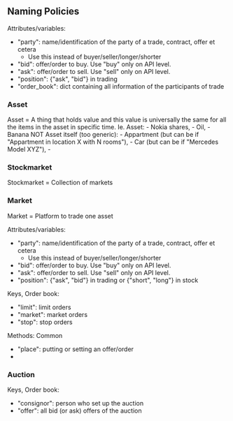 
## Naming Policies

 Attributes/variables:
  - "party": name/identification of the party of a trade, contract, offer et cetera
     - Use this instead of buyer/seller/longer/shorter
  - "bid": offer/order to buy. Use "buy" only on API level.
  - "ask": offer/order to sell. Use "sell" only on API level.
  - "position": {"ask", "bid"} in trading
  - "order_book": dict containing all information of the participants of trade

### Asset

Asset =  A thing that holds value and this value is universally the same
         for all the items in the asset in specific time. Ie.
            Asset: 
               - Nokia shares, 
               - Oil,
               - Banana 
            NOT Asset itself (too generic): 
               - Appartment (but can be if "Appartment in location X with N rooms"),
               - Car (but can be if "Mercedes Model XYZ"),
               - 


### Stockmarket

Stockmarket = Collection of markets

### Market

Market = Platform to trade one asset

Attributes/variables:
  - "party": name/identification of the party of a trade, contract, offer et cetera
     - Use this instead of buyer/seller/longer/shorter
  - "bid": offer/order to buy. Use "buy" only on API level.
  - "ask": offer/order to sell. Use "sell" only on API level.
  - "position": {"ask", "bid"} in trading or {"short", "long"} in stock
  
 Keys, Order book:
 - "limit": limit orders
 - "market": market orders
 - "stop": stop orders

Methods:
 Common
 - "place": putting or setting an offer/order
 - 

### Auction


 Keys, Order book:
 - "consignor": person who set up the auction
 - "offer": all bid (or ask) offers of the auction